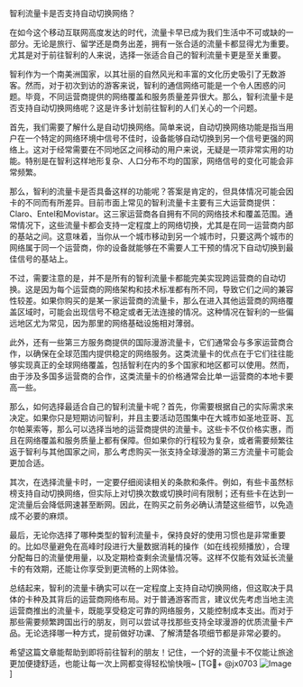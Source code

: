 智利流量卡是否支持自动切换网络？

在如今这个移动互联网高度发达的时代，流量卡早已成为我们生活中不可或缺的一部分。无论是旅行、留学还是商务出差，拥有一张合适的流量卡都显得尤为重要。尤其是对于前往智利的人来说，选择一张适合自己的智利流量卡更是至关重要。

智利作为一个南美洲国家，以其壮丽的自然风光和丰富的文化历史吸引了无数游客。然而，对于初次到访的游客来说，智利的通信网络可能是一个令人困惑的问题。毕竟，不同运营商提供的网络覆盖和服务质量差异很大。那么，智利流量卡是否支持自动切换网络呢？这是许多计划前往智利的人们关心的一个问题。

首先，我们需要了解什么是自动切换网络。简单来说，自动切换网络功能是指当用户在一个特定的网络环境中信号不佳时，设备能够自动切换到另一个信号更强的网络上。这对于经常需要在不同地区之间移动的用户来说，无疑是一项非常实用的功能。特别是在智利这样地形复杂、人口分布不均的国家，网络信号的变化可能会非常频繁。

那么，智利的流量卡是否具备这样的功能呢？答案是肯定的，但具体情况可能会因卡的不同而有所差异。目前市面上常见的智利流量卡主要有三大运营商提供：Claro、Entel和Movistar。这三家运营商各自拥有不同的网络技术和覆盖范围。通常情况下，这些流量卡都会支持一定程度上的网络切换，尤其是在同一运营商内部的基站之间。这意味着，当你从一个城市移动到另一个城市时，只要这两个城市的网络属于同一个运营商，你的设备就能够在不需要人工干预的情况下自动切换到最佳信号的基站上。

不过，需要注意的是，并不是所有的智利流量卡都能完美实现跨运营商的自动切换。这是因为每个运营商的网络架构和技术标准都有所不同，导致它们之间的兼容性较差。如果你购买的是某一家运营商的流量卡，那么在进入其他运营商的网络覆盖区域时，可能会出现信号不稳定或者无法连接的情况。这种情况在智利的一些偏远地区尤为常见，因为那里的网络基础设施相对薄弱。

此外，还有一些第三方服务商提供的国际漫游流量卡，它们通常会与多家运营商合作，以确保在全球范围内提供稳定的网络服务。这类流量卡的优点在于它们往往能够实现真正的全球网络覆盖，包括智利在内的多个国家和地区都可以使用。然而，由于涉及多国多运营商的合作，这类流量卡的价格通常会比单一运营商的本地卡要高一些。

那么，如何选择最适合自己的智利流量卡呢？首先，你需要根据自己的实际需求来决定。如果你只是短期访问智利，并且主要活动范围集中在大城市如圣地亚哥、瓦尔帕莱索等，那么可以选择当地的运营商提供的流量卡。这些卡不仅价格实惠，而且在网络覆盖和服务质量上都有保障。但如果你的行程较为复杂，或者需要频繁往返于智利与其他国家之间，那么考虑购买一张支持全球漫游的第三方流量卡可能会更加合适。

其次，在选择流量卡时，一定要仔细阅读相关的条款和条件。例如，有些卡虽然标榜支持自动切换网络，但实际上对切换次数或切换时间有限制；还有些卡在达到一定流量后会降低网速甚至断网。因此，在购买之前务必确认清楚这些细节，以免造成不必要的麻烦。

最后，无论你选择了哪种类型的智利流量卡，保持良好的使用习惯也是非常重要的。比如尽量避免在高峰时段进行大量数据消耗的操作（如在线视频播放），合理分配每日的流量使用量，以及定期检查剩余流量情况等。这样不仅能有效延长流量卡的有效期，还能让你享受到更流畅的上网体验。

总结起来，智利的流量卡确实可以在一定程度上支持自动切换网络，但这取决于具体的卡种及其背后的运营商网络布局。对于普通游客而言，建议优先考虑当地主流运营商推出的流量卡，既能享受稳定可靠的网络服务，又能控制成本支出。而对于那些需要频繁跨国出行的朋友，则可以尝试寻找那些支持全球漫游的优质流量卡产品。无论选择哪一种方式，提前做好功课、了解清楚各项细节都是非常必要的。

希望这篇文章能帮助到即将前往智利的朋友！记住，一个好的流量卡不仅能让旅途更加便捷舒适，也能让每一次上网都变得轻松愉快哦~ [TG💪+ @jx0703 ![Image](https://github.com/user-attachments/assets/dbca1d08-cadb-493c-b0ec-ad6f7a83f270)]